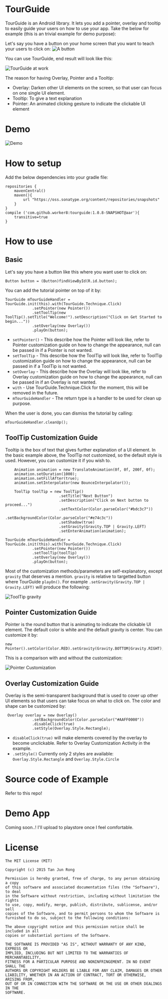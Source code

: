 # TourGuide
TourGuide is an Android library. It lets you add a pointer, overlay and tooltip to easily guide your users on how to use your app. Take the below for example (this is an trivial example for demo purpose):

Let's say you have a button on your home screen that you want to teach your users to click on:
![A button](https://raw.githubusercontent.com/worker8/all_my_media_files/695d9a2/2015-07-01_screenshot1.png)

You can use TourGuide, end result will look like this:

![TourGuide at work](https://raw.githubusercontent.com/worker8/all_my_media_files/695d9a2/2015-07-01_screenshot.png)

The reason for having Overlay, Pointer and a Tooltip:
- Overlay: Darken other UI elements on the screen, so that user can focus on one single UI element.
- Tooltip: To give a text explanation
- Pointer: An animated clicking gesture to indicate the clickable UI element

# Demo
![Demo](https://raw.githubusercontent.com/worker8/all_my_media_files/25b3208/device-2015-07-01-114155.gif)

# How to setup
Add the below dependencies into your gradle file:

    repositories {
        mavenCentral()
        maven(){
            url "https://oss.sonatype.org/content/repositories/snapshots"
        }
    }
    compile ('com.github.worker8:tourguide:1.0.8-SNAPSHOT@aar'){
        transitive=true
    }

# How to use
## Basic
Let's say you have a button like this where you want user to click on:

    Button button = (Button)findViewById(R.id.button);

You can add the tutorial pointer on top of it by:

    TourGuide mTourGuideHandler = TourGuide.init(this).with(TourGuide.Technique.Click)
                .setPointer(new Pointer())
                .setToolTip(new ToolTip().setTitle("Welcome!").setDescription("Click on Get Started to begin..."))
                .setOverlay(new Overlay())
                .playOn(button);

- `setPointer()` - This describe how the Pointer will look like, refer to Pointer customization guide on how to change the appearance, null can be passed in if a Pointer is not wanted.
- `setToolTip` - This describe how the ToolTip will look like, refer to ToolTip customization guide on how to change the appearance, null can be passed in if a ToolTip is not wanted.
- `setOverlay` - This describe how the Overlay will look like, refer to Overlay customization guide on how to change the appearance, null can be passed in if an Overlay is not wanted.
- `with` - Use TourGuide.Technique.Click for the moment, this will be removed in the future.
- `mTourGuideHandler` - The return type is a handler to be used for clean up purpose.

When the user is done, you can dismiss the tutorial by calling:

    mTourGuideHandler.cleanUp();

## ToolTip Customization Guide
Tooltip is the box of text that gives further explanation of a UI element. In the basic example above, the ToolTip not customized, so the default style is used. However, you can customize it if you wish to.

        Animation animation = new TranslateAnimation(0f, 0f, 200f, 0f);
        animation.setDuration(1000);
        animation.setFillAfter(true);
        animation.setInterpolator(new BounceInterpolator());

        ToolTip toolTip = new ToolTip()
                            .setTitle("Next Button")
                            .setDescription("Click on Next button to proceed...")
                            .setTextColor(Color.parseColor("#bdc3c7"))
                            .setBackgroundColor(Color.parseColor("#e74c3c"))
                            .setShadow(true)
                            .setGravity(Gravity.TOP | Gravity.LEFT)
                            .setEnterAnimation(animation);

    TourGuide mTourGuideHandler = TourGuide.init(this).with(TourGuide.Technique.Click)
                .setPointer(new Pointer())
                .setToolTip(toolTip)
                .setOverlay(new Overlay())
                .playOn(button);

Most of the customization methods/parameters are self-explanatory, except `gravity` that deserves a mention. `gravity` is relative to targetted button where TourGuide `playOn()`. For example `.setGravity(Gravity.TOP | Gravity.LEFT)` will produce the following:

![ToolTip gravity](https://raw.githubusercontent.com/worker8/all_my_media_files/d0b17ba/2015-07-01_screenshot2.png)

## Pointer Customization Guide
Pointer is the round button that is animating to indicate the clickable UI element. The default color is white and the default gravity is center. You can customize it by:

    new Pointer().setColor(Color.RED).setGravity(Gravity.BOTTOM|Gravity.RIGHT);

This is a comparison with and without the customization:

![Pointer Customization](https://raw.githubusercontent.com/worker8/all_my_media_files/64b8a3c/2015-07-01_screenshot5.png)

## Overlay Customization Guide
Overlay is the semi-transparent background that is used to cover up other UI elements so that users can take focus on what to click on. The color and shape can be customized by:

     Overlay overlay = new Overlay()
                .setBackgroundColor(Color.parseColor("#AAFF0000"))
                .disableClick(true)
                .setStyle(Overlay.Style.Rectangle);

- `disableClick(true)` will make elements covered by the overlay to become unclickable. Refer to Overlay Customization Activity in the example.
- `.setStyle()` Currently only 2 styles are available: `Overlay.Style.Rectangle` and `Overlay.Style.Circle`

# Source code of Example
Refer to this repo!

# Demo App
Coming soon..! I'll upload to playstore once I feel comfortable.

# License

    The MIT License (MIT)
    
    Copyright (c) 2015 Tan Jun Rong
    
    Permission is hereby granted, free of charge, to any person obtaining a copy
    of this software and associated documentation files (the "Software"), to deal
    in the Software without restriction, including without limitation the rights
    to use, copy, modify, merge, publish, distribute, sublicense, and/or sell
    copies of the Software, and to permit persons to whom the Software is
    furnished to do so, subject to the following conditions:
    
    The above copyright notice and this permission notice shall be included in all
    copies or substantial portions of the Software.
    
    THE SOFTWARE IS PROVIDED "AS IS", WITHOUT WARRANTY OF ANY KIND, EXPRESS OR
    IMPLIED, INCLUDING BUT NOT LIMITED TO THE WARRANTIES OF MERCHANTABILITY,
    FITNESS FOR A PARTICULAR PURPOSE AND NONINFRINGEMENT. IN NO EVENT SHALL THE
    AUTHORS OR COPYRIGHT HOLDERS BE LIABLE FOR ANY CLAIM, DAMAGES OR OTHER
    LIABILITY, WHETHER IN AN ACTION OF CONTRACT, TORT OR OTHERWISE, ARISING FROM,
    OUT OF OR IN CONNECTION WITH THE SOFTWARE OR THE USE OR OTHER DEALINGS IN THE
    SOFTWARE.


